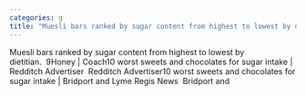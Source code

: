 ```yaml
---
categories: g
title: "Muesli bars ranked by sugar content from highest to lowest by dietitian  9Honey  Coach"
---
```

Muesli bars ranked by sugar content from highest to lowest by dietitian.&nbsp;&nbsp;9Honey | Coach10 worst sweets and chocolates for sugar intake | Redditch Advertiser&nbsp;&nbsp;Redditch Advertiser10 worst sweets and chocolates for sugar intake | Bridport and Lyme Regis News&nbsp;&nbsp;Bridport and